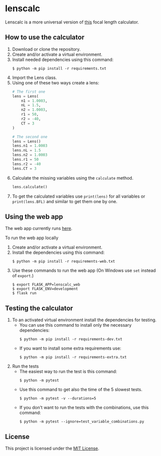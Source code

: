 # lenscalc

Lenscalc is a more universal version of
[this](https://www.edmundoptics.com/knowledge-center/tech-tools/focal-length/)
focal length calculator.

## How to use the calculator
1. Download or clone the repository.
1. Create and/or activate a virtual environment.
1. Install needed dependencies using this command:
    ```
    $ python -m pip install -r requirements.txt
    ```
1. Import the Lens class.
1. Using one of these two ways create a lens:
    ```python
    # The first one
    lens = Lens(
        n1 = 1.0003,
        nL = 1.5,
        n2 = 1.0003,
        r1 = 50,
        r2 = -40,
        CT = 3
    )
    ```
    ```python
    # The second one
    lens = Lens()
    lens.n1 = 1.0003
    lens.nL = 1.5
    lens.n2 = 1.0003
    lens.r1 = 50
    lens.r2 = -40
    lens.CT = 3
    ```
1. Calculate the missing variables using the `calculate` method.
    ```python
    lens.calculate()
    ```
1. To get the calculated variables use `print(lens)` for all variables
   or `print(lens.BFL)` and similar to get them one by one.

## Using the web app
The web app currently runs [here](http://adelpopelkova.pythonanywhere.com/).

To run the web app locally
1. Create and/or activate a virtual environment.
1. Install the dependencies using this command:
    ```
    $ python -m pip install -r requirements-web.txt
    ```
1. Use these commands to run the web app
(On Windows use `set` instead of `export`.)
    ```
    $ export FLASK_APP=lenscalc_web
    $ export FLASK_ENV=development
    $ flask run
    ```

## Testing the calculator
1. To an activated virtual environment install the dependencies for testing.
    * You can use this command to install only the necessary dependencies:
        ```
        $ python -m pip install -r requirements-dev.txt
        ```
    * If you want to install some extra requirements use:
        ```
        $ python -m pip install -r requirements-extra.txt
        ```
1. Run the tests
    * The easiest way to run the test is this command:
        ```
        $ python -m pytest
        ```
    * Use this command to get also the time of the 5 slowest tests.
        ```
        $ python -m pytest -v --durations=5
        ```
    * If you don't want to run the tests with the combinations, use this command:
        ```
        $ python -m pytest --ignore=test_variable_combinations.py
        ```

## License
This project is licensed under the [MIT License](LICENSE).
